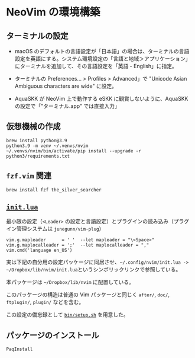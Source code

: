 # NeoVim の環境構築

## ターミナルの設定

- macOS のデフォルトの言語設定が「日本語」の場合は、ターミナルの言語設定を英語にする。システム環境設定の「言語と地域＞アプリケーション」にターミナルを追加して、その言語設定を「英語 - English」に指定。

- ターミナルの Preferences... > Profiles > Advanced」で "Unicode Asian Ambiguous characters are wide" に設定。

- AquaSKK が NeoVim 上で動作する eSKK に観賞しないように、AquaSKK の設定で「"ターミナル.app" では直接入力」

## 仮想機械の作成

~~~
brew install python@3.9
python3.9 -m venv ~/.venvs/nvim
~/.venvs/nvim/bin/activate/pip install --upgrade -r python3/requirements.txt
~~~

## `fzf.vim` 関連

~~~
brew install fzf the_silver_searcher
~~~


## [`init.lua`](init.lua)

最小限の設定（`<Leader>` の設定と言語設定）とプラグインの読み込み（プラグイン管理システムは `junegunn/vim-plug`）

~~~
vim.g.mapleader      = ' '  --let mapleader = "\<Space>"
vim.g.maplocalleader = ';'  --let maplocalleader = ","
vim.cmd('language en_US')
~~~

実は下記の自分用の設定パッケージに同居させ、`~/.config/nvim/init.lua -> ~/Dropbox/lib/nvim/init.lua`というシンボリックリンクで参照している。

本パッケージは `~/Dropbox/lib/nvim` に配置している。

このパッケージの構造は普通の Vim パッケージと同じく `after/`, `doc/`, `ftplugin/`, `plugin/` などを含む。

この設定の備忘録として [`bin/setup.sh`](bin/setup.sh) を用意した。

## パッケージのインストール

`PaqInstall`
